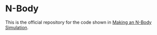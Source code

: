 # N-Body
This is the official repository for the code shown in [Making an N-Body Simulation](https://www.youtube.com/watch?v=VEnglRKNHjU).

